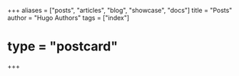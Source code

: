 +++
aliases = ["posts", "articles", "blog", "showcase", "docs"]
title = "Posts"
author = "Hugo Authors"
tags = ["index"]
# type = "postcard"
+++

<!-- Some posts from [hugoBasicExample](https://github.com/gohugoio/hugoBasicExample). -->
